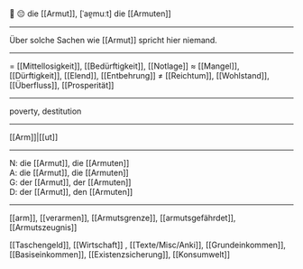 🔴 😔 die [[Armut]], [ˈaɐ̯muːt]
die [[Armuten]]

---
Über solche Sachen wie [[Armut]] spricht hier niemand.


---
= [[Mittellosigkeit]], [[Bedürftigkeit]], [[Notlage]]
≈ [[Mangel]], [[Dürftigkeit]], [[Elend]], [[Entbehrung]]
≠ [[Reichtum]], [[Wohlstand]], [[Überfluss]], [[Prosperität]]

---
poverty, destitution

---
[[Arm]]|[[ut]]

---
N: die [[Armut]], die [[Armuten]]  
A: die [[Armut]], die [[Armuten]]  
G: der [[Armut]], der [[Armuten]]  
D: der [[Armut]], den [[Armuten]]  

---
[[arm]], [[verarmen]], [[Armutsgrenze]], [[armutsgefährdet]], [[Armutszeugnis]]

[[Taschengeld]], [[Wirtschaft]]
, [[Texte/Misc/Anki]], [[Grundeinkommen]], [[Basiseinkommen]], [[Existenzsicherung]], [[Konsumwelt]]